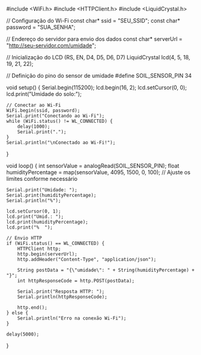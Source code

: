 #include <WiFi.h>
#include <HTTPClient.h>
#include <LiquidCrystal.h>

// Configuração do Wi-Fi
const char* ssid = "SEU_SSID";
const char* password = "SUA_SENHA";

// Endereço do servidor para envio dos dados
const char* serverUrl = "http://seu-servidor.com/umidade";

// Inicialização do LCD (RS, EN, D4, D5, D6, D7)
LiquidCrystal lcd(4, 5, 18, 19, 21, 22);

// Definição do pino do sensor de umidade
#define SOIL_SENSOR_PIN 34

void setup() {
    Serial.begin(115200);
    lcd.begin(16, 2);
    lcd.setCursor(0, 0);
    lcd.print("Umidade do solo:");

    // Conectar ao Wi-Fi
    WiFi.begin(ssid, password);
    Serial.print("Conectando ao Wi-Fi");
    while (WiFi.status() != WL_CONNECTED) {
        delay(1000);
        Serial.print(".");
    }
    Serial.println("\nConectado ao Wi-Fi!");
}

void loop() {
    int sensorValue = analogRead(SOIL_SENSOR_PIN);
    float humidityPercentage = map(sensorValue, 4095, 1500, 0, 100); // Ajuste os limites conforme necessário

    Serial.print("Umidade: ");
    Serial.print(humidityPercentage);
    Serial.println("%");

    lcd.setCursor(0, 1);
    lcd.print("Umid.: ");
    lcd.print(humidityPercentage);
    lcd.print("%  ");

    // Envio HTTP
    if (WiFi.status() == WL_CONNECTED) {
        HTTPClient http;
        http.begin(serverUrl);
        http.addHeader("Content-Type", "application/json");

        String postData = "{\"umidade\": " + String(humidityPercentage) + "}";
        int httpResponseCode = http.POST(postData);

        Serial.print("Resposta HTTP: ");
        Serial.println(httpResponseCode);

        http.end();
    } else {
        Serial.println("Erro na conexão Wi-Fi");
    }

    delay(5000);
}
